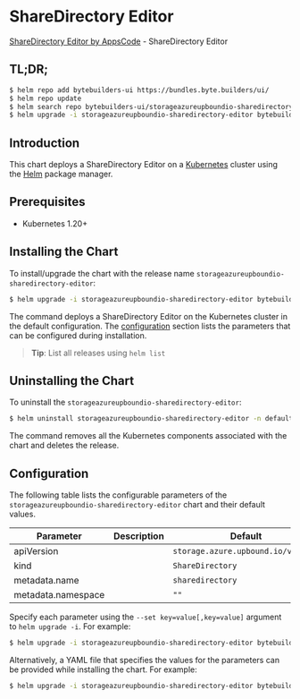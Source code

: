 # ShareDirectory Editor

[ShareDirectory Editor by AppsCode](https://byte.builders) - ShareDirectory Editor

## TL;DR;

```bash
$ helm repo add bytebuilders-ui https://bundles.byte.builders/ui/
$ helm repo update
$ helm search repo bytebuilders-ui/storageazureupboundio-sharedirectory-editor --version=v0.4.18
$ helm upgrade -i storageazureupboundio-sharedirectory-editor bytebuilders-ui/storageazureupboundio-sharedirectory-editor -n default --create-namespace --version=v0.4.18
```

## Introduction

This chart deploys a ShareDirectory Editor on a [Kubernetes](http://kubernetes.io) cluster using the [Helm](https://helm.sh) package manager.

## Prerequisites

- Kubernetes 1.20+

## Installing the Chart

To install/upgrade the chart with the release name `storageazureupboundio-sharedirectory-editor`:

```bash
$ helm upgrade -i storageazureupboundio-sharedirectory-editor bytebuilders-ui/storageazureupboundio-sharedirectory-editor -n default --create-namespace --version=v0.4.18
```

The command deploys a ShareDirectory Editor on the Kubernetes cluster in the default configuration. The [configuration](#configuration) section lists the parameters that can be configured during installation.

> **Tip**: List all releases using `helm list`

## Uninstalling the Chart

To uninstall the `storageazureupboundio-sharedirectory-editor`:

```bash
$ helm uninstall storageazureupboundio-sharedirectory-editor -n default
```

The command removes all the Kubernetes components associated with the chart and deletes the release.

## Configuration

The following table lists the configurable parameters of the `storageazureupboundio-sharedirectory-editor` chart and their default values.

|     Parameter      | Description |                    Default                    |
|--------------------|-------------|-----------------------------------------------|
| apiVersion         |             | <code>storage.azure.upbound.io/v1beta1</code> |
| kind               |             | <code>ShareDirectory</code>                   |
| metadata.name      |             | <code>sharedirectory</code>                   |
| metadata.namespace |             | <code>""</code>                               |


Specify each parameter using the `--set key=value[,key=value]` argument to `helm upgrade -i`. For example:

```bash
$ helm upgrade -i storageazureupboundio-sharedirectory-editor bytebuilders-ui/storageazureupboundio-sharedirectory-editor -n default --create-namespace --version=v0.4.18 --set apiVersion=storage.azure.upbound.io/v1beta1
```

Alternatively, a YAML file that specifies the values for the parameters can be provided while
installing the chart. For example:

```bash
$ helm upgrade -i storageazureupboundio-sharedirectory-editor bytebuilders-ui/storageazureupboundio-sharedirectory-editor -n default --create-namespace --version=v0.4.18 --values values.yaml
```
